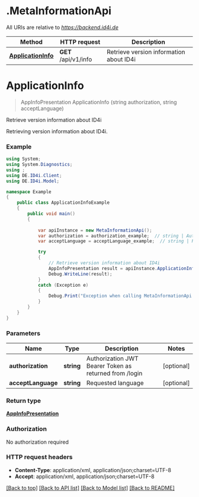 # .MetaInformationApi

All URIs are relative to *https://backend.id4i.de*

Method | HTTP request | Description
------------- | ------------- | -------------
[**ApplicationInfo**](MetaInformationApi.md#applicationinfo) | **GET** /api/v1/info | Retrieve version information about ID4i


<a name="applicationinfo"></a>
# **ApplicationInfo**
> AppInfoPresentation ApplicationInfo (string authorization, string acceptLanguage)

Retrieve version information about ID4i

Retrieving version information about ID4i.

### Example
```csharp
using System;
using System.Diagnostics;
using ;
using DE.ID4i.Client;
using DE.ID4i.Model;

namespace Example
{
    public class ApplicationInfoExample
    {
        public void main()
        {
            
            var apiInstance = new MetaInformationApi();
            var authorization = authorization_example;  // string | Authorization JWT Bearer Token as returned from /login (optional) 
            var acceptLanguage = acceptLanguage_example;  // string | Requested language (optional) 

            try
            {
                // Retrieve version information about ID4i
                AppInfoPresentation result = apiInstance.ApplicationInfo(authorization, acceptLanguage);
                Debug.WriteLine(result);
            }
            catch (Exception e)
            {
                Debug.Print("Exception when calling MetaInformationApi.ApplicationInfo: " + e.Message );
            }
        }
    }
}
```

### Parameters

Name | Type | Description  | Notes
------------- | ------------- | ------------- | -------------
 **authorization** | **string**| Authorization JWT Bearer Token as returned from /login | [optional] 
 **acceptLanguage** | **string**| Requested language | [optional] 

### Return type

[**AppInfoPresentation**](AppInfoPresentation.md)

### Authorization

No authorization required

### HTTP request headers

 - **Content-Type**: application/xml, application/json;charset=UTF-8
 - **Accept**: application/xml, application/json;charset=UTF-8

[[Back to top]](#) [[Back to API list]](../README.md#documentation-for-api-endpoints) [[Back to Model list]](../README.md#documentation-for-models) [[Back to README]](../README.md)

